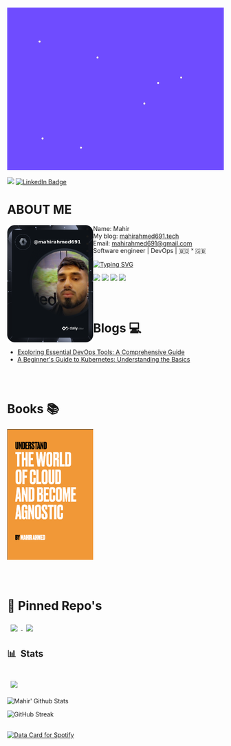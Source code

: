 [![Mahir's GitHub Banner](hello.gif)](https://mahirahmed691.tech)

![](https://komarev.com/ghpvc/?username=mahirahemd691&label=PROFILE+VIEWS)
[![LinkedIn Badge](https://img.shields.io/badge/LinkedIn-Profile-informational?style=flat&logo=linkedin&logoColor=white&color=0D76A8)](https://www.linkedin.com/in/mahir-ahmed-84a346149/)

# ABOUT ME

<!-- markdownlint-disable MD033 -->
<a href="https://app.daily.dev/mahirahmed691"><img src="https://github.com/mahirahmed691/mahirahmed691/blob/main/devcard.png" width="200" align="left" alt="Mahir's Dev Card"/></a>
<!-- markdownlint-enable MD033 -->

- Name: Mahir
- My blog: [mahirahmed691.tech](https://mahirahmed691.tech/blog-list)
- Email: [mahirahmed691@gmail.com](mailto:mahirahmed691@gmail.com)
- Software engineer | DevOps | 🇧🇩 ˣ 🇬🇧


[![Typing SVG](https://readme-typing-svg.herokuapp.com?font=comfortaa&color=%23F77B93&size=25&height=40&lines=Nice+to+meet+you!;I'm+a+DevOps+Engineer;Tech+and+Travel+Blogger;and+a+homemade+chef%3F)](https://git.io/typing-svg)

![](https://img.shields.io/badge/Terraform-informational?style=flat&logo=terraform&logoColor=white&color=7E48BE)
![](https://img.shields.io/badge/Docker-informational?style=flat&logo=docker&logoColor=white&color=2F99ED)
![](https://img.shields.io/badge/Kubernetes-informational?style=flat&logo=kubernetesr&logoColor=white&color=3971E5)
![](https://img.shields.io/badge/GCP-informational?style=flat&logo=gcp&logoColor=white&color=EB493D)


<br><br>
# Blogs 💻

<!-- BLOG-POST-LIST:START -->
- [Exploring Essential DevOps Tools: A Comprehensive Guide](https://mahirahmed691.tech/exploring-essential-devops-tools-a-comprehensive-guide)
- [A Beginner's Guide to Kubernetes: Understanding the Basics](https://mahirahmed691.tech/a-beginners-guide-to-kubernetes-understanding-the-basics)

<!-- BLOG-POST-LIST:END -->

<br><br>

# Books 📚
<!-- markdownlint-disable MD033 -->
<a href="https://github.com/mahirahmed691/mahirahmed691/files/12629376/Cloud.Agnostic.pdf"><img src="https://github.com/mahirahmed691/mahirahmed691/blob/main/Cloud-Agnostic-Cover-Page.png" width="200"/></a>
<!-- markdownlint-enable MD033 -->

<br><br>
# 📌 Pinned Repo's

<a href="https://github.com/mahirahmed691/holidai">
  <img align="center" style="margin:0.5rem" src="https://github-readme-stats.vercel.app/api/pin/?username=mahirahmed691&repo=holidai&bg_color=0d1116&title_color=6F4BFF&text_color=a4aacb&icon_color=007ec6" />
</a>

<a href="https://github.com/mahirahmed691/puppet">
  <img align="center" style="margin:0.5rem" src="https://github-readme-stats.vercel.app/api/pin/?username=mahirahmed691&repo=puppet&bg_color=0d1116&title_color=6F4BFF&text_color=a4aacb&icon_color=007ec6" />
</a>

## 📊 &nbsp;Stats

<br>

<a href="https://github.com/mahirahmed691">
  <img align="center" style="margin:0.5rem" src="https://github-readme-stats.vercel.app/api/top-langs/?username=mahirahmed691&hide=html,css&bg_color=0d1116&title_color=6F4BFF&text_color=a4aacb&icon_color=007ec6" />
</a>

![Mahir' Github Stats](https://github-readme-stats.vercel.app/api?username=mahirahmed691&hide=contribs,prs&show_icons=true&bg_color=0d1116&title_color=ce09ec&text_color=a4aacb&icon_color=007ec6)

![GitHub Streak](https://github-readme-streak-stats.herokuapp.com/?user=Mahirahmed691&theme=dark&count_private=true&bg_color=0d1116&title_color=ce09ec&text_color=a4aacb&icon_color=007ec6)

<br>

<a href="https://data-card-for-spotify.herokuapp.com/card?user_id=mahir-93">
  <img src="https://data-card-for-spotify.herokuapp.com/api/card?user_id=mahir-93" alt="Data Card for Spotify">
</a>



